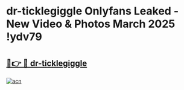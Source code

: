 # dr-ticklegiggle Onlyfans Leaked - New Video & Photos March 2025 !ydv79

# <h2><a href="https://er4nvu.iuczelnia.edu.pl?title=dr-ticklegiggle&ref=ydv79">🔗👉 🔴 dr-ticklegiggle</a></h2>

[![acn](https://github.com/user-attachments/assets/0f9c940e-d8b0-45ae-aac7-cd30a18b3e1c)](https://er4nvu.iuczelnia.edu.pl?title=dr-ticklegiggle&ref=ydv79)

